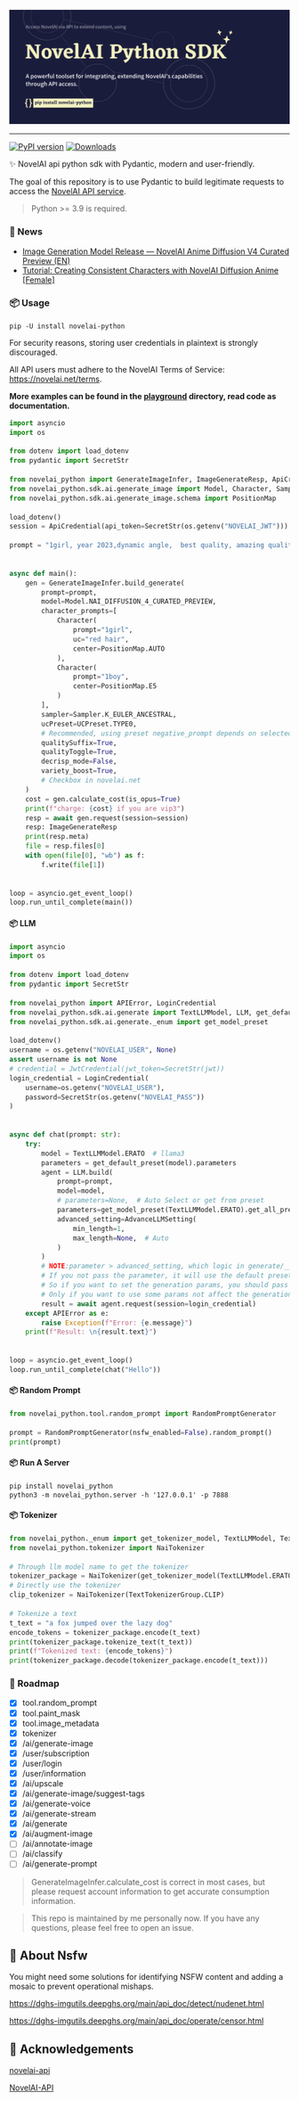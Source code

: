 ![banner](https://github.com/LlmKira/novelai-python/blob/dev/playground/banner-raw.png?raw=true)

---

[![PyPI version](https://badge.fury.io/py/novelai-python.svg)](https://badge.fury.io/py/novelai-python)
[![Downloads](https://pepy.tech/badge/novelai_python)](https://pepy.tech/project/novelai_python)

✨ NovelAI api python sdk with Pydantic, modern and user-friendly.

The goal of this repository is to use Pydantic to build legitimate requests to access
the [NovelAI API service](https://api.novelai.net/docs).

> Python >= 3.9 is required.

### 📰 News

- [Image Generation Model Release — NovelAI Anime Diffusion V4 Curated Preview (EN)](https://blog.novelai.net/release-novelai-anime-diffusion-v4-curated-preview-en-ca4b0b11e671)
- [Tutorial: Creating Consistent Characters with NovelAI Diffusion Anime [Female]](https://blog.novelai.net/tutorial-en-creating-consistent-characters-with-novelai-diffusion-anime-female-538b4b678a4e)

### 📦 Usage

```shell
pip -U install novelai-python
```

For security reasons, storing user credentials in plaintext is strongly discouraged.

All API users must adhere to the NovelAI Terms of Service: https://novelai.net/terms.

**More examples can be found in the [playground](https://github.com/LlmKira/novelai-python/tree/main/playground)
directory, read code as documentation.**

```python
import asyncio
import os

from dotenv import load_dotenv
from pydantic import SecretStr

from novelai_python import GenerateImageInfer, ImageGenerateResp, ApiCredential
from novelai_python.sdk.ai.generate_image import Model, Character, Sampler, UCPreset
from novelai_python.sdk.ai.generate_image.schema import PositionMap

load_dotenv()
session = ApiCredential(api_token=SecretStr(os.getenv("NOVELAI_JWT")))  # pst-***

prompt = "1girl, year 2023,dynamic angle,  best quality, amazing quality, very aesthetic, absurdres"


async def main():
    gen = GenerateImageInfer.build_generate(
        prompt=prompt,
        model=Model.NAI_DIFFUSION_4_CURATED_PREVIEW,
        character_prompts=[
            Character(
                prompt="1girl",
                uc="red hair",
                center=PositionMap.AUTO
            ),
            Character(
                prompt="1boy",
                center=PositionMap.E5
            )
        ],
        sampler=Sampler.K_EULER_ANCESTRAL,
        ucPreset=UCPreset.TYPE0,
        # Recommended, using preset negative_prompt depends on selected model
        qualitySuffix=True,
        qualityToggle=True,
        decrisp_mode=False,
        variety_boost=True,
        # Checkbox in novelai.net
    )
    cost = gen.calculate_cost(is_opus=True)
    print(f"charge: {cost} if you are vip3")
    resp = await gen.request(session=session)
    resp: ImageGenerateResp
    print(resp.meta)
    file = resp.files[0]
    with open(file[0], "wb") as f:
        f.write(file[1])


loop = asyncio.get_event_loop()
loop.run_until_complete(main())

```

#### 📦 LLM

```python
import asyncio
import os

from dotenv import load_dotenv
from pydantic import SecretStr

from novelai_python import APIError, LoginCredential
from novelai_python.sdk.ai.generate import TextLLMModel, LLM, get_default_preset, AdvanceLLMSetting
from novelai_python.sdk.ai.generate._enum import get_model_preset

load_dotenv()
username = os.getenv("NOVELAI_USER", None)
assert username is not None
# credential = JwtCredential(jwt_token=SecretStr(jwt))
login_credential = LoginCredential(
    username=os.getenv("NOVELAI_USER"),
    password=SecretStr(os.getenv("NOVELAI_PASS"))
)


async def chat(prompt: str):
    try:
        model = TextLLMModel.ERATO  # llama3
        parameters = get_default_preset(model).parameters
        agent = LLM.build(
            prompt=prompt,
            model=model,
            # parameters=None,  # Auto Select or get from preset
            parameters=get_model_preset(TextLLMModel.ERATO).get_all_presets()[0].parameters,  # Select from enum preset
            advanced_setting=AdvanceLLMSetting(
                min_length=1,
                max_length=None,  # Auto
            )
        )
        # NOTE:parameter > advanced_setting, which logic in generate/__init__.py
        # If you not pass the parameter, it will use the default preset.
        # So if you want to set the generation params, you should pass your own params.
        # Only if you want to use some params not affect the generation, you can use advanced_setting.
        result = await agent.request(session=login_credential)
    except APIError as e:
        raise Exception(f"Error: {e.message}")
    print(f"Result: \n{result.text}")


loop = asyncio.get_event_loop()
loop.run_until_complete(chat("Hello"))
```

#### 📦 Random Prompt

```python
from novelai_python.tool.random_prompt import RandomPromptGenerator

prompt = RandomPromptGenerator(nsfw_enabled=False).random_prompt()
print(prompt)
```

#### 📦 Run A Server

```shell
pip install novelai_python
python3 -m novelai_python.server -h '127.0.0.1' -p 7888
```

#### 📦 Tokenizer

```python
from novelai_python._enum import get_tokenizer_model, TextLLMModel, TextTokenizerGroup
from novelai_python.tokenizer import NaiTokenizer

# Through llm model name to get the tokenizer
tokenizer_package = NaiTokenizer(get_tokenizer_model(TextLLMModel.ERATO))
# Directly use the tokenizer
clip_tokenizer = NaiTokenizer(TextTokenizerGroup.CLIP)

# Tokenize a text
t_text = "a fox jumped over the lazy dog"
encode_tokens = tokenizer_package.encode(t_text)
print(tokenizer_package.tokenize_text(t_text))
print(f"Tokenized text: {encode_tokens}")
print(tokenizer_package.decode(tokenizer_package.encode(t_text)))

```

### 🔨 Roadmap

- [x] tool.random_prompt
- [x] tool.paint_mask
- [x] tool.image_metadata
- [x] tokenizer
- [x] /ai/generate-image
- [x] /user/subscription
- [x] /user/login
- [x] /user/information
- [x] /ai/upscale
- [x] /ai/generate-image/suggest-tags
- [x] /ai/generate-voice
- [x] /ai/generate-stream
- [x] /ai/generate
- [x] /ai/augment-image
- [ ] /ai/annotate-image
- [ ] /ai/classify
- [ ] /ai/generate-prompt

> GenerateImageInfer.calculate_cost is correct in most cases, but please request account information to get accurate
> consumption information.

> This repo is maintained by me personally now. If you have any questions, please feel free to open an issue.

## 🚫 About Nsfw

You might need some solutions for identifying NSFW content and adding a mosaic to prevent operational mishaps.

https://dghs-imgutils.deepghs.org/main/api_doc/detect/nudenet.html

https://dghs-imgutils.deepghs.org/main/api_doc/operate/censor.html

## 🙏 Acknowledgements

[novelai-api](https://github.com/Aedial/novelai-api)

[NovelAI-API](https://github.com/HanaokaYuzu/NovelAI-API)


